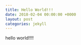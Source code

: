 ```yaml
---
title: Hello World!!!
date: 2018-02-04 00:00:00 +0000
layout: post
categories: jekyll
---
```


hello world!!!!
